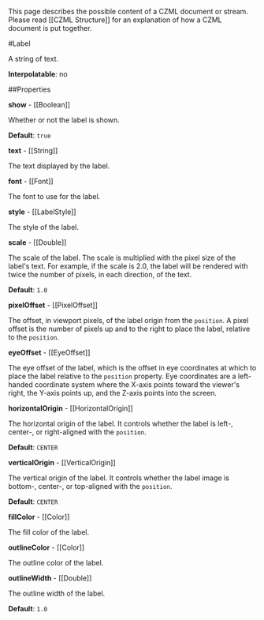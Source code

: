 This page describes the possible content of a CZML document or stream.  Please read [[CZML Structure]] for an explanation of how a CZML document is put together.

#Label

A string of text.

**Interpolatable**: no

##Properties

**show** - [[Boolean]]

Whether or not the label is shown.

**Default**: `true`


**text** - [[String]]

The text displayed by the label.


**font** - [[Font]]

The font to use for the label.


**style** - [[LabelStyle]]

The style of the label.


**scale** - [[Double]]

The scale of the label.  The scale is multiplied with the pixel size of the label's text.  For example, if the scale is 2.0, the label will be rendered with twice the number of pixels, in each direction, of the text.

**Default**: `1.0`


**pixelOffset** - [[PixelOffset]]

The offset, in viewport pixels, of the label origin from the `position`.  A pixel offset is the number of pixels up and to the right to place the label, relative to the `position`.


**eyeOffset** - [[EyeOffset]]

The eye offset of the label, which is the offset in eye coordinates at which to place the label relative to the `position` property.  Eye coordinates are a left-handed coordinate system where the X-axis points toward the viewer's right, the Y-axis points up, and the Z-axis points into the screen.


**horizontalOrigin** - [[HorizontalOrigin]]

The horizontal origin of the label.  It controls whether the label is left-, center-, or right-aligned with the `position`.

**Default**: `CENTER`


**verticalOrigin** - [[VerticalOrigin]]

The vertical origin of the label.  It controls whether the label image is bottom-, center-, or top-aligned with the `position`.

**Default**: `CENTER`


**fillColor** - [[Color]]

The fill color of the label.


**outlineColor** - [[Color]]

The outline color of the label.


**outlineWidth** - [[Double]]

The outline width of the label.

**Default**: `1.0`



